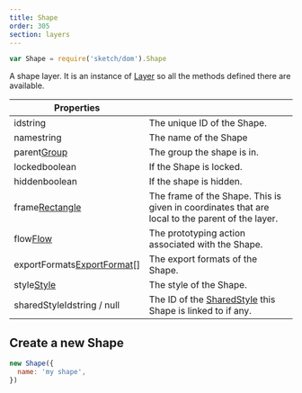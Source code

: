 ```yaml
---
title: Shape
order: 305
section: layers
---
```


```javascript
var Shape = require('sketch/dom').Shape
```

A shape layer. It is an instance of [Layer](#layer) so all the methods defined there are available.

| Properties                                                                 |                                                                                                 |
| -------------------------------------------------------------------------- | ----------------------------------------------------------------------------------------------- |
| id<span class="arg-type">string</span>                                     | The unique ID of the Shape.                                                                     |
| name<span class="arg-type">string</span>                                   | The name of the Shape                                                                           |
| parent<span class="arg-type">[Group](#group)</span>                        | The group the shape is in.                                                                      |
| locked<span class="arg-type">boolean</span>                                | If the Shape is locked.                                                                         |
| hidden<span class="arg-type">boolean</span>                                | If the shape is hidden.                                                                         |
| frame<span class="arg-type">[Rectangle](#rectangle)</span>                 | The frame of the Shape. This is given in coordinates that are local to the parent of the layer. |
| flow<span class="arg-type">[Flow](#flow)</span>                            | The prototyping action associated with the Shape.                                               |
| exportFormats<span class="arg-type">[ExportFormat](#exportformat)[]</span> | The export formats of the Shape.                                                                |
| style<span class="arg-type">[Style](#style)</span>                         | The style of the Shape.                                                                         |
| sharedStyleId<span class="arg-type">string / null</span>                   | The ID of the [SharedStyle](#sharedstyle) this Shape is linked to if any.                       |

## Create a new Shape

```javascript
new Shape({
  name: 'my shape',
})
```

